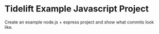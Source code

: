 # Tidelift Example Javascript Project

Create an example node.js + express project and show what commits look like.
